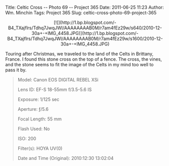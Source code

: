 Title: Celtic Cross -- Photo 69 -- Project 365
Date: 2011-06-25 11:23
Author: Wm. Minchin
Tags: Project 365
Slug: celtic-cross-photo-69-project-365

<div class="separator" style="clear: both; text-align: center;">

<p>
[![](http://1.bp.blogspot.com/-B4_TXajflrs/Tdhq7JwqJWI/AAAAAAAAB0M/r7am4fEz29w/s640/2010-12-30a+-+IMG_4458.JPG)](http://1.bp.blogspot.com/-B4_TXajflrs/Tdhq7JwqJWI/AAAAAAAAB0M/r7am4fEz29w/s1600/2010-12-30a+-+IMG_4458.JPG)

</div>

Touring after Christmas, we traveled to the land of the Celts in
Brittany, France. I found this stone cross on the top of a fence. The
cross, the vines, and the stone seems to fit the image of the Celts in
my mind too well to pass it by.

> 
> <span style="color: #666666;">Model: </span>Canon EOS DIGITAL REBEL
> XSi
>
> <span style="color: #666666;">Lens ID: </span>EF-S 18-55mm f/3.5-5.6
> IS
>
> <span style="color: #666666;">Exposure: </span>1/125 sec
>
> <span style="color: #666666;">Aperture: </span>ƒ/5.6
>
> <span style="color: #666666;">Focal Length: </span>55 mm
>
> <span style="color: #666666;">Flash Used: </span>No
>
> <span style="color: #666666;">ISO: </span>200
>
> <span style="color: #666666;">Filter(s): </span>HOYA UV(0)
>
> <p>
> <span style="color: #666666;">Date and Time
> (Original): </span>2010:12:30 13:02:04

